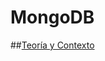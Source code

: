 # MongoDB

##[Teoría y Contexto](https://www.notion.so/german-salina/MongoDB-7ead3470594e491b98e14087a99ef63c)
